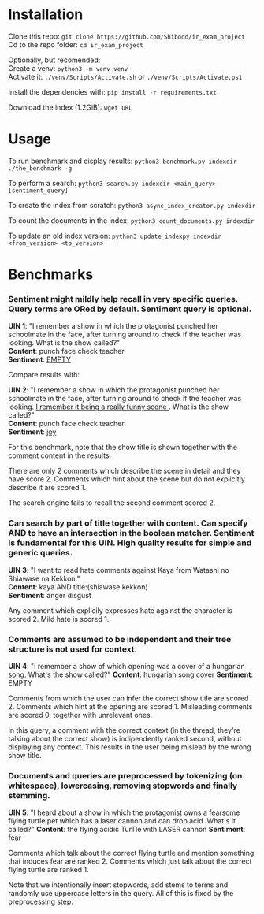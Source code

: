 # Installation
Clone this repo: `git clone https://github.com/Shibodd/ir_exam_project` <br/>
Cd to the repo folder: `cd ir_exam_project`

Optionally, but recomended: <br/>
Create a venv: `python3 -m venv venv` <br/>
Activate it: `./venv/Scripts/Activate.sh` or `./venv/Scripts/Activate.ps1` <br/>

Install the dependencies with: `pip install -r requirements.txt`

Download the index (1.2GiB): `wget URL`

# Usage

To run benchmark and display results: `python3 benchmark.py indexdir ./the_benchmark -g`

To perform a search: `python3 search.py indexdir <main_query> [sentiment_query]`

To create the index from scratch: `python3 async_index_creator.py indexdir`

To count the documents in the index: `python3 count_documents.py indexdir`

To update an old index version: `python3 update_indexpy indexdir <from_version> <to_version>`

# Benchmarks

### Sentiment might mildly help recall in very specific queries. Query terms are ORed by default. Sentiment query is optional.
**UIN 1**: "I remember a show in which the protagonist punched her schoolmate in the face, after turning around to check if the teacher was looking. What is the show called?" <br/>
**Content**: punch face check teacher <br/>
**Sentiment**: <ins>EMPTY</ins>

Compare results with:

**UIN 2**: "I remember a show in which the protagonist punched her schoolmate in the face, after turning around to check if the teacher was looking. <ins>I remember it being a really funny scene </ins>. What is the show called?" <br/>
**Content**: punch face check teacher <br/>
**Sentiment**: <ins>joy</ins>

For this benchmark, note that the show title is shown together with the comment content in the results.

There are only 2 comments which describe the scene in detail and they have score 2.
Comments which hint about the scene but do not explicitly describe it are scored 1.

The search engine fails to recall the second comment scored 2.


### Can search by part of title together with content. Can specify AND to have an intersection in the boolean matcher. Sentiment is fundamental for this UIN. High quality results for simple and generic queries.
**UIN 3**: "I want to read hate comments against Kaya from Watashi no Shiawase na Kekkon." <br/>
**Content**: kaya AND title:(shiawase kekkon) <br/>
**Sentiment**: anger disgust

Any comment which explicily expresses hate against the character is scored 2.
Mild hate is scored 1.


### Comments are assumed to be independent and their tree structure is not used for context.
**UIN 4**: "I remember a show of which opening was a cover of a hungarian song. What's the show called?"
**Content**: hungarian song cover
**Sentiment**: EMPTY

Comments from which the user can infer the correct show title are scored 2.
Comments which hint at the opening are scored 1.
Misleading comments are scored 0, together with unrelevant ones.

In this query, a comment with the correct context (in the thread, they're talking about the correct show) is indipendently ranked second, without displaying any context.
This results in the user being mislead by the wrong show title.


### Documents and queries are preprocessed by tokenizing (on whitespace), lowercasing, removing stopwords and finally stemming.
**UIN 5**: "I heard about a show in which the protagonist owns a fearsome flying turtle pet which has a laser cannon and can drop acid. What's it called?"
**Content**: the flying acidic TurTle with LASER cannon
**Sentiment**: fear

Comments which talk about the correct flying turtle and mention something that induces fear are ranked 2.
Comments which just talk about the correct flying turtle are ranked 1.

Note that we intentionally insert stopwords, add stems to terms and randomly use uppercase letters in the query. All of this is fixed by the preprocessing step.